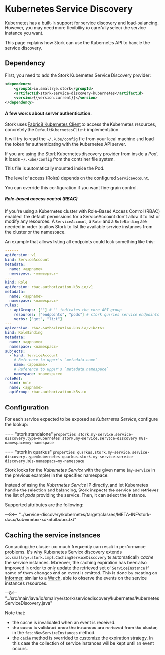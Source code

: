 # Kubernetes Service Discovery

Kubernetes has a built-in support for service discovery and load-balancing.
However, you may need more flexibility to carefully select the service instance you want.

This page explains how Stork can use the Kubernetes API to handle the service discovery.

## Dependency

First, you need to add the Stork Kubernetes Service Discovery provider:

```xml
<dependency>
    <groupId>io.smallrye.stork</groupId>
    <artifactId>stork-service-discovery-kubernetes</artifactId>
    <version>{{version.current}}</version>
</dependency>
```

#### A few words about server authentication. 
Stork uses [Fabric8 Kubernetes Client](https://github.com/fabric8io/kubernetes-client#readme) to access the Kubernetes resources, concretely the `DefaultKubernetesClient` implementation. 

It will try to read the `~/.kube/config` file from your local machine and load the token for authenticating with the Kubernetes API server.

If you are using the Stork Kubernetes discovery provider from inside a _Pod_, it loads `~/.kube/config` from the container file system.

This file is automatically mounted inside the Pod.

The level of access (Roles) depends on the configured `ServiceAccount`.

You can override this configuration if you want fine-grain control.

##### Role-based access control (RBAC)
If you're using a Kubernetes cluster with Role-Based Access Control (RBAC) enabled, the default permissions for a ServiceAccount don't allow it to list or modify any resources. 
A `ServiceAccount`, a `Role` and a `RoleBinding` are needed in order to allow Stork to list the available service instances from the cluster or the namespace. 

An example that allows listing all endpoints could look something like this:

```yaml
------
apiVersion: v1
kind: ServiceAccount
metadata:
  name: <appname>
  namespace: <namespace>
---
kind: Role
apiVersion: rbac.authorization.k8s.io/v1
metadata:
  name: <appname>
  namespace: <namespace>
rules:
  - apiGroups: [""] # "" indicates the core API group
    resources: ["endpoints", "pods"] # stork queries service endpoints and pods
    verbs: ["get", "list"]
---
apiVersion: rbac.authorization.k8s.io/v1beta1
kind: RoleBinding
metadata:
  name: <appname>
  namespace: <namespace>
subjects:
  - kind: ServiceAccount
    # Reference to upper's `metadata.name`
    name: <appname>
    # Reference to upper's `metadata.namespace`
    namespace: <namespace>
roleRef:
  kind: Role
  name: <appname>
  apiGroup: rbac.authorization.k8s.io
```

## Configuration

For each service expected to be exposed as _Kubernetes Service_, configure the lookup:

=== "stork standalone"
    ```properties
    stork.my-service.service-discovery.type=kubernetes
    stork.my-service.service-discovery.k8s-namespace=my-namespace
    ```

=== "stork in quarkus"
    ```properties
    quarkus.stork.my-service.service-discovery.type=kubernetes
    quarkus.stork.my-service.service-discovery.k8s-namespace=my-namespace
    ```


Stork looks for the _Kubernetes Service_ with the given name (`my-service` in the previous example) in the specified namespace.

Instead of using the _Kubernetes Service_ IP directly, and let Kubernetes handle the selection and balancing, Stork inspects the service and retrieves the list of _pods_ providing the service.
Then, it can select the instance.

Supported attributes are the following:

--8<-- "../service-discovery/kubernetes/target/classes/META-INF/stork-docs/kubernetes-sd-attributes.txt"


## Caching the service instances

Contacting the cluster too much frequently can result in performance problems. It's why Kubernetes Service discovery extends `io.smallrye.stork.impl.CachingServiceDiscovery` to automatically _cache_ the service instances.
Moreover, the caching expiration has been also improved in order to only update the retrieved set of `ServiceInstance` if some of them changes and an event is emitted. 
This is done by creating an [Informer](https://www.javadoc.io/static/io.fabric8/kubernetes-client-api/6.1.1/io/fabric8/kubernetes/client/informers/SharedIndexInformer.html), similar to a [Watch](https://www.javadoc.io/static/io.fabric8/kubernetes-client-api/6.1.1/io/fabric8/kubernetes/client/Watch.html),  able to observe the events on the service instances resources. 

--8<-- "../src/main/java/io/smallrye/stork/servicediscovery/kubernetes/KubernetesServiceDiscovery.java"

Note that: 
 - the cache is invalidated when an event is received. 
 - the cache is validated once the instances are retrieved from the cluster, in the `fetchNewServiceInstances` method.
 - the `cache` method is overrided to customize the expiration strategy. In this case the collection of service instances will be kept until an event occurs.


